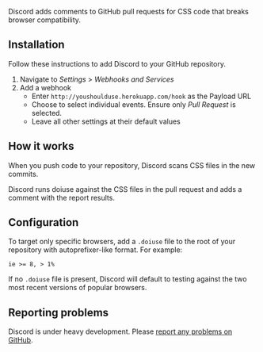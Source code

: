 Discord adds comments to GitHub pull requests for CSS code that breaks browser
compatibility.

## Installation

Follow these instructions to add Discord to your GitHub repository.

1. Navigate to *Settings* > *Webhooks and Services*
2. Add a webhook
    * Enter `http://youshoulduse.herokuapp.com/hook` as the Payload URL
    * Choose to select individual events. Ensure only *Pull Request* is
      selected.
    * Leave all other settings at their default values

## How it works

When you push code to your repository, Discord scans CSS files in the new
commits.

Discord runs doiuse against the CSS files in the pull request and adds a comment
with the report results.

## Configuration

To target only specific browsers, add a `.doiuse` file to the root of your
repository with autoprefixer-like format. For example:

`ie >= 8, > 1%`

If no `.doiuse` file is present, Discord will default to testing against
the two most recent versions of popular browsers.

## Reporting problems

Discord is under heavy development. Please [report any problems on GitHub](https://github.com/mdn/Discord/issues).
